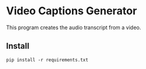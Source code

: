 # Video Captions Generator
This program creates the audio transcript from a video.

## Install
`pip install -r requirements.txt`

